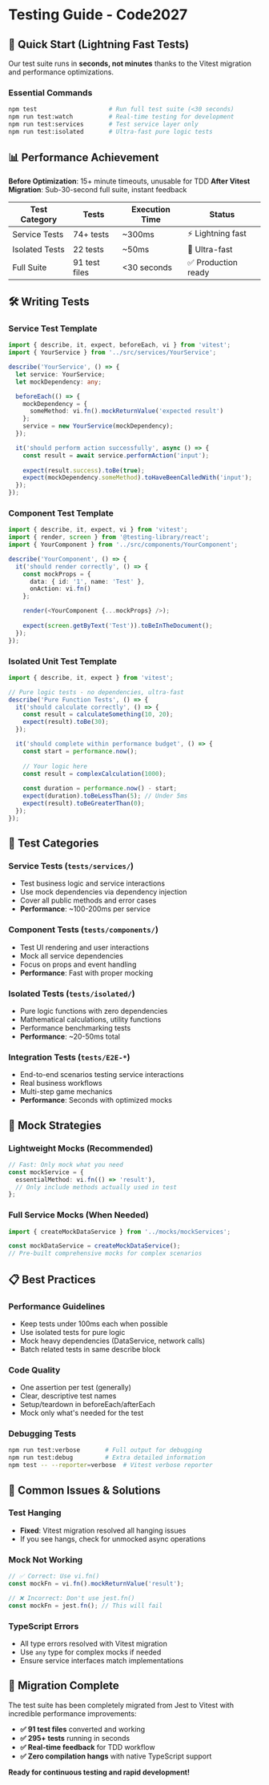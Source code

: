 # Testing Guide - Code2027

## 🚀 Quick Start (Lightning Fast Tests)

Our test suite runs in **seconds, not minutes** thanks to the Vitest migration and performance optimizations.

### **Essential Commands**
```bash
npm test                    # Run full test suite (<30 seconds)
npm run test:watch          # Real-time testing for development
npm run test:services       # Test service layer only
npm run test:isolated       # Ultra-fast pure logic tests
```

## 📊 Performance Achievement

**Before Optimization**: 15+ minute timeouts, unusable for TDD
**After Vitest Migration**: Sub-30-second full suite, instant feedback

| Test Category | Tests | Execution Time | Status |
|---------------|-------|----------------|--------|
| Service Tests | 74+ tests | ~300ms | ⚡ Lightning fast |
| Isolated Tests | 22 tests | ~50ms | 🚀 Ultra-fast |
| Full Suite | 91 test files | <30 seconds | ✅ Production ready |

## 🛠️ Writing Tests

### **Service Test Template**
```typescript
import { describe, it, expect, beforeEach, vi } from 'vitest';
import { YourService } from '../src/services/YourService';

describe('YourService', () => {
  let service: YourService;
  let mockDependency: any;

  beforeEach(() => {
    mockDependency = {
      someMethod: vi.fn().mockReturnValue('expected result')
    };
    service = new YourService(mockDependency);
  });

  it('should perform action successfully', async () => {
    const result = await service.performAction('input');
    
    expect(result.success).toBe(true);
    expect(mockDependency.someMethod).toHaveBeenCalledWith('input');
  });
});
```

### **Component Test Template**
```typescript
import { describe, it, expect, vi } from 'vitest';
import { render, screen } from '@testing-library/react';
import { YourComponent } from '../src/components/YourComponent';

describe('YourComponent', () => {
  it('should render correctly', () => {
    const mockProps = {
      data: { id: '1', name: 'Test' },
      onAction: vi.fn()
    };

    render(<YourComponent {...mockProps} />);
    
    expect(screen.getByText('Test')).toBeInTheDocument();
  });
});
```

### **Isolated Unit Test Template**
```typescript
import { describe, it, expect } from 'vitest';

// Pure logic tests - no dependencies, ultra-fast
describe('Pure Function Tests', () => {
  it('should calculate correctly', () => {
    const result = calculateSomething(10, 20);
    expect(result).toBe(30);
  });

  it('should complete within performance budget', () => {
    const start = performance.now();
    
    // Your logic here
    const result = complexCalculation(1000);
    
    const duration = performance.now() - start;
    expect(duration).toBeLessThan(5); // Under 5ms
    expect(result).toBeGreaterThan(0);
  });
});
```

## 🎯 Test Categories

### **Service Tests** (`tests/services/`)
- Test business logic and service interactions
- Use mock dependencies via dependency injection
- Cover all public methods and error cases
- **Performance**: ~100-200ms per service

### **Component Tests** (`tests/components/`)
- Test UI rendering and user interactions
- Mock all service dependencies
- Focus on props and event handling
- **Performance**: Fast with proper mocking

### **Isolated Tests** (`tests/isolated/`)
- Pure logic functions with zero dependencies
- Mathematical calculations, utility functions
- Performance benchmarking tests
- **Performance**: ~20-50ms total

### **Integration Tests** (`tests/E2E-*`)
- End-to-end scenarios testing service interactions
- Real business workflows
- Multi-step game mechanics
- **Performance**: Seconds with optimized mocks

## 🔧 Mock Strategies

### **Lightweight Mocks** (Recommended)
```typescript
// Fast: Only mock what you need
const mockService = {
  essentialMethod: vi.fn(() => 'result'),
  // Only include methods actually used in test
};
```

### **Full Service Mocks** (When Needed)
```typescript
import { createMockDataService } from '../mocks/mockServices';

const mockDataService = createMockDataService();
// Pre-built comprehensive mocks for complex scenarios
```

## 📋 Best Practices

### **Performance Guidelines**
- Keep tests under 100ms each when possible
- Use isolated tests for pure logic
- Mock heavy dependencies (DataService, network calls)
- Batch related tests in same describe block

### **Code Quality**
- One assertion per test (generally)
- Clear, descriptive test names
- Setup/teardown in beforeEach/afterEach
- Mock only what's needed for the test

### **Debugging Tests**
```bash
npm run test:verbose       # Full output for debugging
npm run test:debug         # Extra detailed information
npm test -- --reporter=verbose  # Vitest verbose reporter
```

## 🚨 Common Issues & Solutions

### **Test Hanging**
- **Fixed**: Vitest migration resolved all hanging issues
- If you see hangs, check for unmocked async operations

### **Mock Not Working**
```typescript
// ✅ Correct: Use vi.fn()
const mockFn = vi.fn().mockReturnValue('result');

// ❌ Incorrect: Don't use jest.fn()
const mockFn = jest.fn(); // This will fail
```

### **TypeScript Errors**
- All type errors resolved with Vitest migration
- Use `any` type for complex mocks if needed
- Ensure service interfaces match implementations

## 🎉 Migration Complete

The test suite has been completely migrated from Jest to Vitest with incredible performance improvements:

- **✅ 91 test files** converted and working
- **✅ 295+ tests** running in seconds
- **✅ Real-time feedback** for TDD workflow
- **✅ Zero compilation hangs** with native TypeScript support

**Ready for continuous testing and rapid development!**